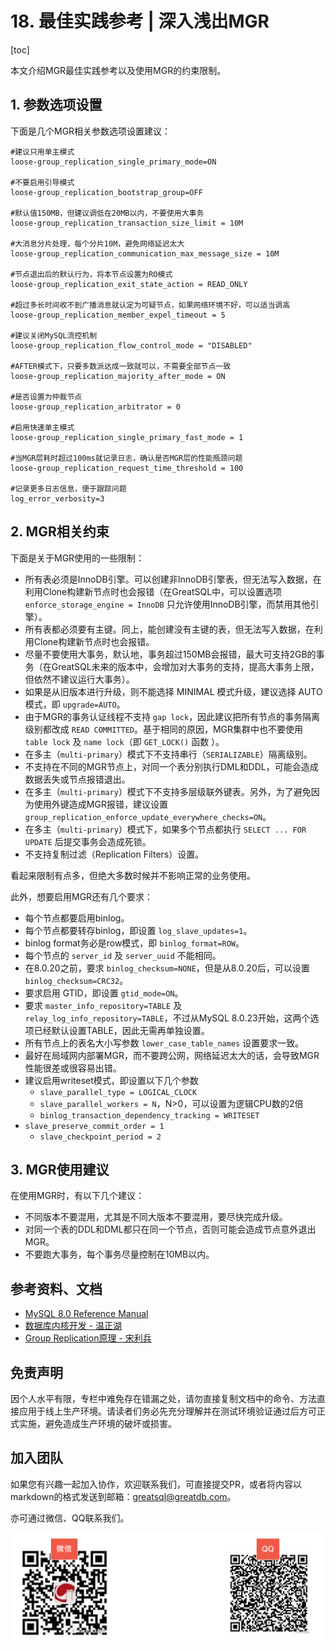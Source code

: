 # 18. 最佳实践参考 | 深入浅出MGR

[toc]

本文介绍MGR最佳实践参考以及使用MGR的约束限制。

## 1. 参数选项设置
下面是几个MGR相关参数选项设置建议：
```
#建议只用单主模式
loose-group_replication_single_primary_mode=ON

#不要启用引导模式
loose-group_replication_bootstrap_group=OFF 

#默认值150MB，但建议调低在20MB以内，不要使用大事务
loose-group_replication_transaction_size_limit = 10M

#大消息分片处理，每个分片10M，避免网络延迟太大
loose-group_replication_communication_max_message_size = 10M

#节点退出后的默认行为，将本节点设置为RO模式
loose-group_replication_exit_state_action = READ_ONLY

#超过多长时间收不到广播消息就认定为可疑节点，如果网络环境不好，可以适当调高
loose-group_replication_member_expel_timeout = 5

#建议关闭MySQL流控机制
loose-group_replication_flow_control_mode = "DISABLED"

#AFTER模式下，只要多数派达成一致就可以，不需要全部节点一致
loose-group_replication_majority_after_mode = ON

#是否设置为仲裁节点
loose-group_replication_arbitrator = 0

#启用快速单主模式
loose-group_replication_single_primary_fast_mode = 1

#当MGR层耗时超过100ms就记录日志，确认是否MGR层的性能瓶颈问题
loose-group_replication_request_time_threshold = 100

#记录更多日志信息，便于跟踪问题
log_error_verbosity=3
```

## 2. MGR相关约束
下面是关于MGR使用的一些限制：
- 所有表必须是InnoDB引擎。可以创建非InnoDB引擎表，但无法写入数据，在利用Clone构建新节点时也会报错（在GreatSQL中，可以设置选项 `enforce_storage_engine = InnoDB` 只允许使用InnoDB引擎，而禁用其他引擎）。
- 所有表都必须要有主键。同上，能创建没有主键的表，但无法写入数据，在利用Clone构建新节点时也会报错。
- 尽量不要使用大事务，默认地，事务超过150MB会报错，最大可支持2GB的事务（在GreatSQL未来的版本中，会增加对大事务的支持，提高大事务上限，但依然不建议运行大事务）。
- 如果是从旧版本进行升级，则不能选择 MINIMAL 模式升级，建议选择 AUTO 模式，即 `upgrade=AUTO`。
- 由于MGR的事务认证线程不支持 `gap lock`，因此建议把所有节点的事务隔离级别都改成 `READ COMMITTED`。基于相同的原因，MGR集群中也不要使用 `table lock` 及 `name lock`（即 `GET_LOCK()` 函数 ）。
- 在多主（`multi-primary`）模式下不支持串行（`SERIALIZABLE`）隔离级别。
- 不支持在不同的MGR节点上，对同一个表分别执行DML和DDL，可能会造成数据丢失或节点报错退出。
- 在多主（`multi-primary`）模式下不支持多层级联外键表。另外，为了避免因为使用外键造成MGR报错，建议设置 `group_replication_enforce_update_everywhere_checks=ON`。
- 在多主（`multi-primary`）模式下，如果多个节点都执行 `SELECT ... FOR UPDATE` 后提交事务会造成死锁。
- 不支持复制过滤（Replication Filters）设置。

看起来限制有点多，但绝大多数时候并不影响正常的业务使用。

此外，想要启用MGR还有几个要求：
- 每个节点都要启用binlog。
- 每个节点都要转存binlog，即设置 `log_slave_updates=1`。
- binlog format务必是row模式，即 `binlog_format=ROW`。
- 每个节点的 `server_id` 及 `server_uuid` 不能相同。
- 在8.0.20之前，要求 `binlog_checksum=NONE`，但是从8.0.20后，可以设置 `binlog_checksum=CRC32`。
- 要求启用 GTID，即设置 `gtid_mode=ON`。
- 要求 `master_info_repository=TABLE` 及 `relay_log_info_repository=TABLE`，不过从MySQL 8.0.23开始，这两个选项已经默认设置TABLE，因此无需再单独设置。
- 所有节点上的表名大小写参数 `lower_case_table_names` 设置要求一致。
- 最好在局域网内部署MGR，而不要跨公网，网络延迟太大的话，会导致MGR性能很差或很容易出错。
- 建议启用writeset模式，即设置以下几个参数
    - `slave_parallel_type = LOGICAL_CLOCK`
    - `slave_parallel_workers = N`，N>0，可以设置为逻辑CPU数的2倍
    - `binlog_transaction_dependency_tracking = WRITESET`
- `slave_preserve_commit_order = 1`
    - `slave_checkpoint_period = 2`


## 3. MGR使用建议
在使用MGR时，有以下几个建议：
- 不同版本不要混用，尤其是不同大版本不要混用，要尽快完成升级。
- 对同一个表的DDL和DML都只在同一个节点，否则可能会造成节点意外退出MGR。
- 不要跑大事务，每个事务尽量控制在10MB以内。


## 参考资料、文档
- [MySQL 8.0 Reference Manual](https://dev.mysql.com/doc/refman/8.0/en/group-replication.html) 
- [数据库内核开发 - 温正湖](https://www.zhihu.com/column/c_206071340)
- [Group Replication原理 - 宋利兵](https://mp.weixin.qq.com/s/LFJtdpISVi45qv9Wksv19Q)

## 免责声明
因个人水平有限，专栏中难免存在错漏之处，请勿直接复制文档中的命令、方法直接应用于线上生产环境。请读者们务必先充分理解并在测试环境验证通过后方可正式实施，避免造成生产环境的破坏或损害。

## 加入团队
如果您有兴趣一起加入协作，欢迎联系我们，可直接提交PR，或者将内容以markdown的格式发送到邮箱：greatsql@greatdb.com。

亦可通过微信、QQ联系我们。

![Contact Us](../docs/contact-us.png)
